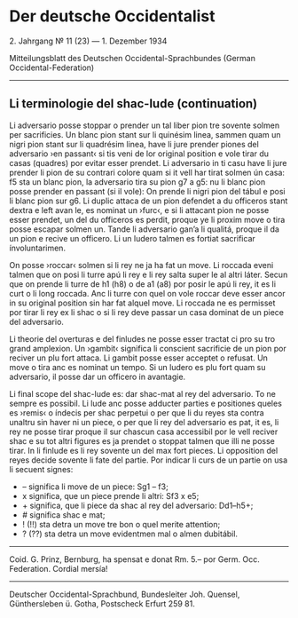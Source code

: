 # Der deutsche Occidentalist

2\. Jahrgang №  11 (23) —  1. Dezember 1934

Mitteilungsblatt des Deutschen Occidental-Sprachbundes (German Occidental-Federation)

---

## Li terminologie del shac-lude (continuation)

Li adversario posse stoppar o prender un tal liber pion tre sovente solmen per sacrificies. Un blanc pion stant sur li quinésim linea, sammen quam un nigri pion stant sur li quadrésim linea, have li jure prender piones del adversario ›en passant‹ si tis veni de lor original position e vole tirar du casas (quadres) por evitar esser prendet. Li adversario in ti casu have li jure prender li pion de su contrari colore quam si it vell har tirat solmen ún casa: f5 sta un blanc pion, la adversario tira su pion g7 a g5: nu li blanc pion posse prender en passant (si il vole): On prende li nigri pion del tábul e posi li blanc pion sur g6. Li duplic attaca de un pion defendet a du officeros stant dextra e left avan le, es nominat un ›furc‹, e si li attacant pion ne posse esser prendet, un del du officeros es perdit, proque ye li proxim move o tira posse escapar solmen un. Tande li adversario gan’a li qualitá, proque il da un pion e recive un officero. Li un ludero talmen es fortiat sacrificar ínvoluntarimen.

On posse ›roccar‹ solmen si li rey ne ja ha fat un move. Li roccada eveni talmen que on posi li turre apú li rey e li rey salta super le al altri láter. Secun que on prende li turre de h1 (h8) o de a1 (a8) por posir le apú li rey, it es li curt o li long roccada. Anc li turre con quel on vole roccar deve esser ancor in su original position sin har fat alquel move. Li roccada ne es permisset por tirar li rey ex li shac o si li rey deve passar un casa dominat de un piece del adversario.

Li theorie del overturas e del finludes ne posse esser tractat ci pro su tro grand amplexion. Un ›gambit‹ significa li conscient sacrificie de un pion por reciver un plu fort attaca. Li gambit posse esser acceptet o refusat. Un move o tira anc es nominat un tempo. Si un ludero es plu fort quam su adversario, il posse dar un officero in avantagie.

Li final scope del shac-lude es: dar shac-mat al rey del adversario. To ne sempre es possibil. Li lude anc posse adducter parties e positiones queles es ›remis‹ o índecis per shac perpetui o per que li du reyes sta contra unaltru sin haver ni un piece, o per que li rey del adversario es pat, it es, li rey ne posse tirar proque il sur chascun casa accessibil por le vell reciver shac e su tot altri figures es ja prendet o stoppat talmen que illi ne posse tirar. In li finlude es li rey sovente un del max fort pieces. Li opposition del reyes decide sovente li fate del partie. Por indicar li curs de un partie on usa li secuent signes:

- – significa li move de un piece: Sg1 – f3;
- x significa, que un piece prende li altri: Sf3 x e5;
- \+ significa, que li piece da shac al rey del adversario: Dd1–h5+;
- \# significa shac e mat;
- ! (!!) sta detra un move tre bon o quel merite attention;
- ? (??) sta detra un move evidentmen mal o almen dubitábil.

---

Coid. G. Prinz, Bernburg, ha spensat e donat Rm. 5.– por Germ. Occ. Federation. Cordial mersía!

---

Deutscher Occidental-Sprachbund, Bundesleiter Joh. Quensel, Günthersleben ü. Gotha, Postscheck Erfurt 259 81.
